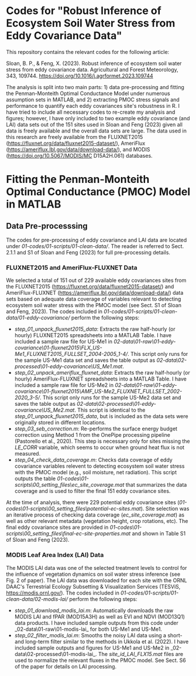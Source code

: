 # Codes for "Robust Inference of Ecosystem Soil Water Stress from Eddy Covariance Data"
This repository contains the relevant codes for the following article:

Sloan, B. P., & Feng, X. (2023). Robust inference of ecosystem soil water stress from eddy covariance data. Agricultural and Forest Meteorology, 343, 109744. https://doi.org/10.1016/j.agrformet.2023.109744

The analysis is split into two main parts: 1) data pre-processing and fitting the Penman-Monteith Optimal Conductance Model under numerous assumption sets in MATLAB, and 2) extracting PMOC stress signals and performance to quantify each eddy covariances site's robustness in R.
I have tried to include all necessary codes to re-create my analysis and figures; however, I have only included to two example eddy covariance (and LAI) data sets out of the 151 sites used in Sloan and Feng (2023) given all data is freely available and the overall data sets are large. The data used in this research are freely available from the FLUXNET2015 (https://fluxnet.org/data/fluxnet2015-dataset/), AmeriFlux (https://ameriflux.lbl.gov/data/download-data/), and MODIS (https://doi.org/10.5067/MODIS/MC D15A2H.061) databases.

# Fitting the Penman-Monteith Optimal Conductance (PMOC) Model in MATLAB

## Data Pre-processsing
The codes for pre-processing of eddy covariance and LAI data are located under _01-codes/01-scripts/01-clean-data/_. The reader is referred to Sect. 2.1.1 and S1 of Sloan and Feng (2023) for full pre-processing details.

### FLUXNET2015 and AmeriFlux-FLUXNET Data
We selected a total of 151 out of 229 available eddy covariances sites from the FLUXNET2015 (https://fluxnet.org/data/fluxnet2015-dataset/) and AmeriFlux-FLUXNET (https://ameriflux.lbl.gov/data/download-data/) data sets based on adequate data coverage of variables relevant to detecting ecosystem soil water stress with the PMOC model (see Sect. S1 of Sloan and Feng, 2023). The codes included in _01-codes/01-scripts/01-clean-data/01-eddy-covariance/_ perform the following steps:

* _step_01_unpack_fluxnet2015_data_: Extracts the raw half-hourly (or hourly) FLUXNET2015 spreadsheets into a MATLAB Table. I have included a sample raw file for US-Me1 in _02-data\01-raw\01-eddy-covariance\01-fluxnet2015\FLX_US-Me1_FLUXNET2015_FULLSET_2004-2005_1-4/_. This script only runs for the sample US-Me1 data set and saves the table output as _02-data\02-processed\01-eddy-covariance\US_Me1.mat_. 
* _step_02_unpack_ameriflux_fluxnet_data_: Extracts the raw half-hourly (or hourly) AmeriFlux-FLUXNET spreadsheets into a MATLAB Table. I have included a sample raw file for US-Me2 in _02-data\01-raw\01-eddy-covariance\01-fluxnet2015\AMF_US-Me2_FLUXNET_FULLSET_2002-2020_3-5/_. This script only runs for the sample US-Me2 data set and saves the table output as _02-data\02-processed\01-eddy-covariance\US_Me2.mat_. This script is identical to the _step_01_unpack_fluxnet2015_data_, but is included as the data sets were originally stored in different locations.
* _step_03_seb_correction.m_: Re-performs the surface energy budget correction using Method 1 from the OnePipe processing pipeline (Pastorello et al., 2020). This step is necessary only for sites missing the _LE_CORR_ variable, which seems to occur when ground heat flux is not measured.
* _step_04_check_data_coverage.m_: Checks data coverage of eddy covariance variables relevent to detecting ecosystem soil water stress with the PMOC model (e.g., soil moisture, net radiation). This script outputs the table _01-codes\01-scripts\00_setting_files\ec_site_coverage.mat_ that summarizes the data coverage and is used to filter the final 151 eddy covariance sites.

At the time of analysis, there were 229 potential eddy covariance sites (_01-codes\01-scripts\00_setting_files\potential-ec-sites.mat_). Site selection was an iterative process of checking data coverage (_ec_site_coverage.mat_) as well as other relevant metadata (vegetation height, crop rotations, etc). The final eddy covariance sites are provided in _01-codes\01-scripts\00_setting_files\final-ec-site-properties.mat_ and shown in Table S1 of Sloan and Feng (2023).

### MODIS Leaf Area Index (LAI) Data
The MODIS LAI data was one of the selected treatment levels to control for the influence of vegetation dynamics on soil water stress inference (see Fig. 2 of paper). The LAI data was downloaded for each site with the ORNL DAAC's Terrestrial Ecology Subsetting & Visualization Services (TESViS, https://modis.ornl.gov/). The codes included in _01-codes/01-scripts/01-clean-data/02-modis-lai/_ perform the following steps:

* _step_01_download_modis_lai.m_: Automatically downloads the raw MODIS LAI and fPAR (MOD15A3H) as well as EVI and NDVI (MOD13Q1) data products. I have included sample outputs from this code under _02-data\01-raw\01-modis-lai\_ for both US-Me1 and US-Me1.
* _step_02_filter_modis_lai.m_: Smooths the noisy LAI data using a short- and long-term filter similar to the methods in Ukkola et al. (2022). I have included sample outputs and figures for US-Me1 and US-Me2 in _02-data\02-processed\01-modis-lai\_. The _site_id_LAI_FLX15.mat_ files are used to normalize the relevant fluxes in the PMOC model. See Sect. S6 of the paper for details on LAI processing.


